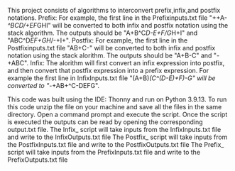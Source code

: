 This project consists of algorithms to interconvert prefix,infix,and postfix notations.
Prefix: For example, the first line in the Prefixinputs.txt file "++A-*^BCD/+EF*GHI" will be converted to both infix and postfix notation using the stack algorithm. The outputs should be "A+B^C*D-E+F/G*H+I" and "ABC^D*EF+GH*/-+I+".
Postfix: For example, the first line in the Postfixinputs.txt file "AB+C-" will be converted to both infix and postfix notation using the stack alorithm. The outputs should be "A+B-C" and "-+ABC".
Infix: The alorithm will first convert an infix expression into postfix, and then convert that postfix expression into a prefix expression. For example the first line in InfixInputs.txt file "(A+B)*(C^(D-E)+F)-G" will be converted to "-*+AB+^C-DEFG".

This code was built using the IDE: Thonny and run on Python 3.9.13. To run this code unzip the file on your machine and save all the files in the same directory. Open a command prompt and execute the script. Once the script is executed the outputs can be read by opening the corresponding output.txt file.
The Infix_ script will take inputs from the InfixInputs.txt file and write to the InfixOutputs.txt file 
The Postfix_ script will take inputs from the PostfixInputs.txt file and write to the PostfixOutputs.txt file 
The Prefix_ script will take inputs from the PrefixInputs.txt file and write to the PrefixOutputs.txt file
